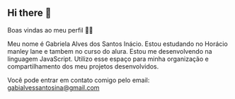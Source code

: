 ## Hi there 👋

 Boas vindas ao meu perfil 💙💙

Meu nome é Gabriela Alves dos Santos Inácio. 
Estou estudando no Horácio manley lane e tambem no curso do alura.
Estou me desenvolvendo na linguagem JavaScript.
Utilizo esse espaço para minha organização e compartilhamento dos meu projetos desenvolvidos.

Você pode entrar em contato comigo pelo email: 
gabialvessantosina@gmail.com
